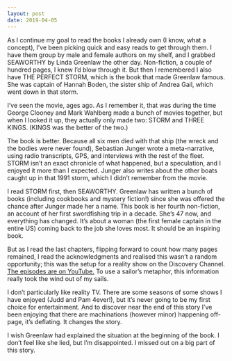 ```yaml
---
layout: post
date: 2019-04-05
---
```


As I continue my goal to read the books I already own (I know, what a concept), I’ve been picking quick and easy reads to get through them. I have them group by male and female authors on my shelf, and I grabbed SEAWORTHY by Linda Greenlaw the other day. Non-fiction, a couple of hundred pages, I knew I’d blow through it. But then I remembered I also have THE PERFECT STORM, which is the book that made Greenlaw famous. She was captain of Hannah Boden, the sister ship of Andrea Gail, which went down in that storm.

I’ve seen the movie, ages ago. As I remember it, that was during the time George Clooney and Mark Wahlberg made a bunch of movies together, but when I looked it up, they actually only made two: STORM and THREE KINGS. (KINGS was the better of the two.)

The book is better. Because all six men died with that ship (the wreck and the bodies were never found), Sebastian Junger wrote a meta-narrative, using radio transcripts, GPS, and interviews with the rest of the fleet. STORM isn’t an exact chronicle of what happened, but a speculation, and I enjoyed it more than I expected. Junger also writes about the other boats caught up in that 1991 storm, which I didn’t remember from the movie.

I read STORM first, then SEAWORTHY. Greenlaw has written a bunch of books (including cookbooks and mystery fiction!) since she was offered the chance after Junger made her a name. This book is her fourth non-fiction, an account of her first swordfishing trip in a decade. She’s 47 now, and everything has changed. It’s about a woman (the first female captain in the entire US) coming back to the job she loves most. It should be an inspiring book.

But as I read the last chapters, flipping forward to count how many pages remained, I read the acknowledgments and realised this wasn’t a random opportunity; this was the setup for a reality show on the Discovery Channel. [The episodes are on YouTube.](https://www.youtube.com/watch?v=Yu2S5pJpKFQ) To use a sailor’s metaphor, this information really took the wind out of my sails.

I don’t particularly like reality TV. There are some seasons of some shows I have enjoyed (Judd and Pam 4ever!), but it’s never going to be my first choice for entertainment. And to discover near the end of this story I’ve been enjoying that there are machinations (however minor) happening off-page, it’s deflating. It changes the story.

I wish Greenlaw had explained the situation at the beginning of the book. I don’t feel like she lied, but I’m disappointed. I missed out on a big part of this story.
